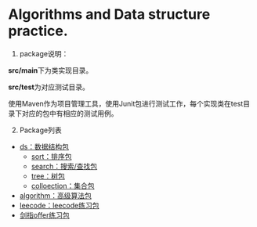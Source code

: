 # Algorithms and Data structure practice.

1. package说明：  

**src/main**下为类实现目录。

**src/test**为对应测试目录。

使用Maven作为项目管理工具，使用Junit包进行测试工作，每个实现类在test目录下对应的包中有相应的测试用例。

2. Package列表

- [ds：数据结构包](src/main/java/me/rui/ds)
    - [sort：排序包](src/main/java/me/rui/ds/sort)
    - [search：搜索/查找包](src/main/java/me/rui/ds/search)
    - [tree：树包](src/main/java/me/rui/ds/tree)
    - [colloection：集合包](src/main/java/me/rui/ds/collection)
- [algorithm：高级算法包](src/main/java/me/rui/algorithm)
- [leecode：leecode练习包]((src/main/java/me/rui/leetcode))
- [剑指offer练习包](src/main/java/me/rui/sword)